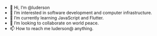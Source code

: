 - 👋 Hi, I’m @luderson
- 👀 I’m interested in software development and computer infrastructure.
- 🌱 I’m currently learning JavaScript and Flutter.
- 💞️ I’m looking to collaborate on world peace.
- 📫 How to reach me luderson@ anything.
